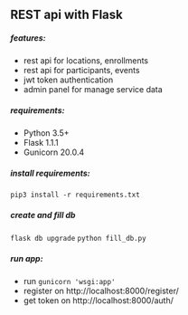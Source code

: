 ## REST api with Flask

##### features:
 - rest api for locations, enrollments
 - rest api for participants, events
 - jwt token authentication
 - admin panel for manage service data
 
##### requirements:
 - Python 3.5+
 - Flask 1.1.1
 - Gunicorn 20.0.4

##### install requirements:
`pip3 install -r requirements.txt`

##### create and fill db 
`flask db upgrade`
`python fill_db.py`

##### run app:
 - run `gunicorn 'wsgi:app'`
 - register on http://localhost:8000/register/
 - get token on http://localhost:8000/auth/
